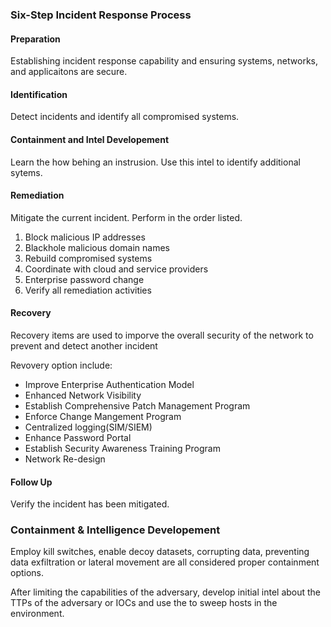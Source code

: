 ### Six-Step Incident Response Process

#### Preparation  
Establishing incident response capability and ensuring systems, networks, and applicaitons are secure.

#### Identification
Detect incidents and identify all compromised systems.

#### Containment and Intel Developement
Learn the how behing an instrusion. Use this intel to identify additional sytems.

#### Remediation
Mitigate the current incident. Perform in the order listed.  

1. Block malicious IP addresses
2. Blackhole malicious domain names
3. Rebuild compromised systems
4. Coordinate with cloud and service providers
5. Enterprise password change
6. Verify all remediation activities  

#### Recovery
Recovery items are used to imporve the overall security of the network to prevent and detect another incident  

Revovery option include:  
* Improve Enterprise Authentication Model
* Enhanced Network Visibility
* Establish Comprehensive Patch Management Program
* Enforce Change Mangement Program
* Centralized logging(SIM/SIEM)
* Enhance Password Portal
* Establish Security Awareness Training Program
* Network Re-design

#### Follow Up
Verify the incident has been mitigated.

### Containment & Intelligence Developement
Employ kill switches, enable decoy datasets, corrupting data, preventing data exfiltration or lateral movement are all considered proper containment options.  

After limiting the capabilities of the adversary, develop initial intel about the TTPs of the adversary or IOCs and use the to sweep hosts in the environment.


